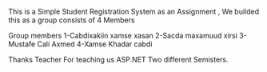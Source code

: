 This is a Simple Student Registration System as an Assignment , We builded this as a group consists of 4 Members 

Group members 
1-Cabdixakiin xamse xasan
2-Sacda maxamuud xirsi
3-Mustafe Cali Axmed
4-Xamse Khadar cabdi

Thanks Teacher For teaching us ASP.NET Two different Semisters.
